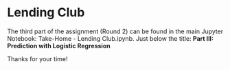 # Lending Club

The third part of the assignment (Round 2) can be found in the main Jupyter Notebook: Take-Home - Lending Club.ipynb. Just below the title: **Part III: Prediction with Logistic Regression**

Thanks for your time!
